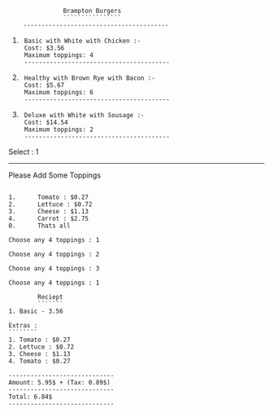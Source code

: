                    Brampton Burgers
                   ````````````````
        ----------------------------------------
1.      Basic with White with Chicken :-
        Cost: $3.56
        Maximum toppings: 4
        ----------------------------------------
2.      Healthy with Brown Rye with Bacon :-
        Cost: $5.67
        Maximum toppings: 6
        ----------------------------------------
3.      Deluxe with White with Sousage :-
        Cost: $14.54
        Maximum toppings: 2
        ----------------------------------------
Select : 1

________________________
Please Add Some Toppings
````````````````````````

1.      Tomato : $0.27
2.      Lettuce : $0.72
3.      Cheese : $1.13
4.      Carrot : $2.75
0.      Thats all

Choose any 4 toppings : 1

Choose any 4 toppings : 2

Choose any 4 toppings : 3

Choose any 4 toppings : 1

        Reciept
        ```````
1. Basic - 3.56

Extras :
````````
1. Tomato : $0.27
2. Lettuce : $0.72
3. Cheese : $1.13
4. Tomato : $0.27

-----------------------------
Amount: 5.95$ + (Tax: 0.89$)
-----------------------------
Total: 6.84$
-----------------------------
